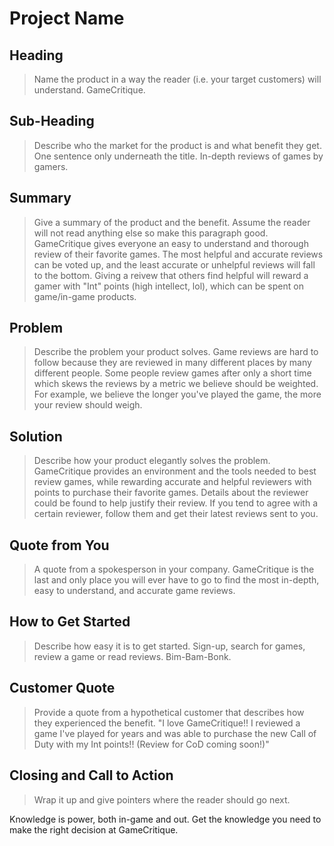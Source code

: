 # Project Name #

<!--
> This material was originally posted [here](http://www.quora.com/What-is-Amazons-approach-to-product-development-and-product-management). It is reproduced here for posterities sake.

There is an approach called "working backwards" that is widely used at Amazon. They work backwards from the customer, rather than starting with an idea for a product and trying to bolt customers onto it. While working backwards can be applied to any specific product decision, using this approach is especially important when developing new products or features.

For new initiatives a product manager typically starts by writing an internal press release announcing the finished product. The target audience for the press release is the new/updated product's customers, which can be retail customers or internal users of a tool or technology. Internal press releases are centered around the customer problem, how current solutions (internal or external) fail, and how the new product will blow away existing solutions.

If the benefits listed don't sound very interesting or exciting to customers, then perhaps they're not (and shouldn't be built). Instead, the product manager should keep iterating on the press release until they've come up with benefits that actually sound like benefits. Iterating on a press release is a lot less expensive than iterating on the product itself (and quicker!).

If the press release is more than a page and a half, it is probably too long. Keep it simple. 3-4 sentences for most paragraphs. Cut out the fat. Don't make it into a spec. You can accompany the press release with a FAQ that answers all of the other business or execution questions so the press release can stay focused on what the customer gets. My rule of thumb is that if the press release is hard to write, then the product is probably going to suck. Keep working at it until the outline for each paragraph flows.

Oh, and I also like to write press-releases in what I call "Oprah-speak" for mainstream consumer products. Imagine you're sitting on Oprah's couch and have just explained the product to her, and then you listen as she explains it to her audience. That's "Oprah-speak", not "Geek-speak".

Once the project moves into development, the press release can be used as a touchstone; a guiding light. The product team can ask themselves, "Are we building what is in the press release?" If they find they're spending time building things that aren't in the press release (overbuilding), they need to ask themselves why. This keeps product development focused on achieving the customer benefits and not building extraneous stuff that takes longer to build, takes resources to maintain, and doesn't provide real customer benefit (at least not enough to warrant inclusion in the press release).
 -->

## Heading ##
  > Name the product in a way the reader (i.e. your target customers) will understand.
  GameCritique.

## Sub-Heading ##
  > Describe who the market for the product is and what benefit they get. One sentence only underneath the title.
  In-depth reviews of games by gamers.

## Summary ##
  > Give a summary of the product and the benefit. Assume the reader will not read anything else so make this paragraph good.
  GameCritique gives everyone an easy to understand and thorough review of their favorite games. The most helpful and accurate reviews can be voted up, and the least accurate or unhelpful reviews will fall to the bottom. Giving a reivew that others find helpful will reward a gamer with "Int" points (high intellect, lol), which can be spent on game/in-game products.

## Problem ##
  > Describe the problem your product solves.
  Game reviews are hard to follow because they are reviewed in many different places by many different people. Some people review games after only a short time which skews the reviews by a metric we believe should be weighted. For example, we believe the longer you've played the game, the more your review should weigh.

## Solution ##
  > Describe how your product elegantly solves the problem.
  GameCritique provides an environment and the tools needed to best review games, while rewarding accurate and helpful reviewers with points to purchase their favorite games. Details about the reviewer could be found to help justify their review. If you tend to agree with a certain reviewer, follow them and get their latest reviews sent to you.

## Quote from You ##
  > A quote from a spokesperson in your company.
  GameCritique is the last and only place you will ever have to go to find the most in-depth, easy to understand, and accurate game reviews.

## How to Get Started ##
  > Describe how easy it is to get started.
  Sign-up, search for games, review a game or read reviews. Bim-Bam-Bonk.

## Customer Quote ##
  > Provide a quote from a hypothetical customer that describes how they experienced the benefit.
  "I love GameCritique!! I reviewed a game I've played for years and was able to purchase the new Call of Duty with my Int points!! (Review for CoD coming soon!)"

## Closing and Call to Action ##
  > Wrap it up and give pointers where the reader should go next.

  Knowledge is power, both in-game and out. Get the knowledge you need to make the right decision at GameCritique.